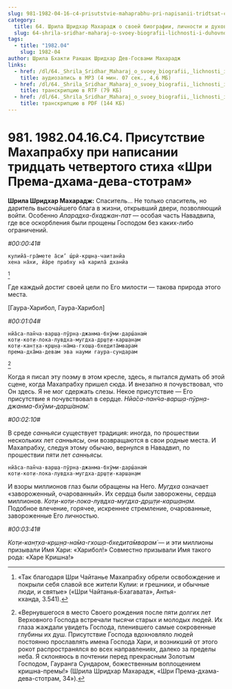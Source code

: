 ```yaml
---
slug: 981-1982-04-16-c4-prisutstvie-mahaprabhu-pri-napisanii-tridtsat-chetvertogo-stiha-shri-premadhama-deva-stotram
category:
  title: 64. Шрила Шридхар Махарадж о своей биографии, личности и духовном опыте
  slug: 64-shrila-sridhar-maharaj-o-svoey-biografii-lichnosti-i-duhovnom-opyte
tags:
  - title: "1982.04"
    slug: 1982-04
author: Шрила Бхакти Ракшак Шридхар Дев-Госвами Махарадж
links:
  - href: /dl/64._Shrila_Sridhar_Maharaj_o_svoey_biografii,_lichnosti_i_duhovnom_opyte/981_1982.04.16.C4_SridharMj_Prisutstvie_Mahaprabhu_pri_napisanii_tridcat_chetvertogo_stiha_Shri_Premadhama-deva-stotram.mp3
    title: аудиозапись в MP3 (4 мин. 07 сек., 4,6 МБ)
  - href: /dl/64._Shrila_Sridhar_Maharaj_o_svoey_biografii,_lichnosti_i_duhovnom_opyte/981_1982.04.16.C4_SridharMj_Prisutstvie_Mahaprabhu_pri_napisanii_tridcat_chetvertogo_stiha_Shri_Premadhama-deva-stotram.rtf
    title: транскрипцию в RTF (79 КБ)
  - href: /dl/64._Shrila_Sridhar_Maharaj_o_svoey_biografii,_lichnosti_i_duhovnom_opyte/981_1982.04.16.C4_SridharMj_Prisutstvie_Mahaprabhu_pri_napisanii_tridcat_chetvertogo_stiha_Shri_Premadhama-deva-stotram.pdf
    title: транскрипцию в PDF (144 КБ)
---
```


# 981. 1982.04.16.C4. Присутствие Махапрабху при написании тридцать четвертого стиха «Шри Према-дхама-дева-стотрам»

**Шрила Шридхар Махарадж:** Спаситель… Не только спаситель, но даритель высочайшего блага в жизни, открывший двери, позволяющий войти. Особенно *Апарадха-бхаджан-пат* — особая часть Навадвипа, где все оскорбления были прощены Господом без каких-либо ограничений.

*#00:00:41#*

    кулийа̄-гра̄мете а̄си’ ш́рӣ-кр̣шн̣а-чаитанйа
    хена на̄хи, йа̄ре прабху на̄ карила̄ дханйа
[^_ftn1]

Где каждый достиг своей цели по Его милости — такова природа этого места.

[Гаура-Харибол, Гаура-Харибол]

*#00:01:04#*

    нйа̄са-пан̃ча-варш̣а-пӯрн̣а-джанма-бхӯми-дарш́анам̇
    кот̣и-кот̣и-лока-лувдха-мугдха-др̣ш̣т̣и-карш̣ан̣ам
    кот̣и-кан̣т̣ха-кр̣ш̣н̣а-на̄ма-гхош̣а-бхедита̄мварам̇
    према-дха̄ма-девам эва науми гаура-сундарам
[^_ftn2]

Когда я писал эту поэму в этом кресле, здесь, я пытался думать об этой сцене, когда Махапрабху пришел сюда. И внезапно я почувствовал, что Он здесь. Я не мог сдержать слезы. Некое присутствие — Его присутствие я почувствовал в сердце. *Нйа̄са-пан̃ча-варш̣а-пӯрн̣а-джанма-бхӯми-дарш́анам̇.*

*#00:02:10#*

В среде *санньяси* существует традиция: иногда, по прошествии нескольких лет *санньясы*, они возвращаются в свои родные места. И Махапрабху, следуя этому обычаю, вернулся в Навадвип, по прошествии пяти лет *санньясы.*

    нйа̄са-пан̃ча-варш̣а-пӯрн̣а-джанма-бхӯми-дарш́анам̇
    кот̣и-кот̣и-лока-лувдха-мугдха-др̣ш̣т̣и-карш̣ан̣ам

И взоры миллионов глаз были обращены на Него. *Мугдха* означает «завороженный, очарованный». Их сердца были заворожены, сердца миллионов. *Кот̣и-кот̣и-лока-лувдха-мугдха-др̣ш̣т̣и-карш̣ан̣ам.* Подобное влечение, горячее, искреннее стремление, очарованные, завороженные Его личностью.

*#00:03:41#*

*Кот̣и-кан̣т̣ха-кр̣ш̣н̣а-на̄ма-гхош̣а-бхедита̄мварам̇* — и эти миллионы призывали Имя Хари: «Харибол!» Совместно призывали Имя такого рода: «Харе Кришна!»



[^_ftn1]: «Так благодаря Шри Чайтанье Махапрабху обрели освобождение и покрыли себя славой все жители Кулии: и грешники, и обычные люди, и святые» («Шри Чайтанья-Бхагавата», Антья-кханда, 3.541).

[^_ftn2]: «Вернувшегося в место Своего рождения после пяти долгих лет Верховного Господа встречали тысячи старых и молодых людей. Их глаза жаждали увидеть Господа, пленившего самые сокровенные глубины их душ. Присутствие Господа вдохновляло людей постоянно прославлять имена Господа Хари, и возникший от этого рокот распространялся во всех направлениях, далеко за пределы неба. Я склоняюсь в почтении перед прекрасным Золотым Господом, Гауранга Сундаром, божественным воплощением кришна-премы!» (Шрила Шридхар Махарадж, «Шри Према-дхама-дева-стотрам, 34»).

